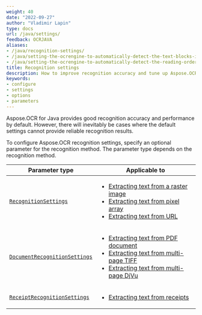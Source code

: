 ```yaml
---
weight: 40
date: "2022-09-27"
author: "Vladimir Lapin"
type: docs
url: /java/settings/
feedback: OCRJAVA
aliases:
- /java/recognition-settings/
- /java/setting-the-ocrengine-to-automatically-detect-the-text-blocks-in-php
- /java/setting-the-ocrengine-to-automatically-detect-the-reading-order-in-ruby
title: Recognition settings
description: How to improve recognition accuracy and tune up Aspose.OCR engine.
keywords:
- configure
- settings
- options
- parameters
---
```


Aspose.OCR for Java provides good recognition accuracy and performance by default. However, there will inevitably be cases where the default settings cannot provide reliable recognition results.

To configure Aspose.OCR recognition settings, specify an optional parameter for the recognition method. The parameter type depends on the recognition method.

Parameter type | Applicable to
-------------- | -------------
[`RecognitionSettings`](/ocr/java/recognition-settings-image/) | <ul><li>[Extracting text from a raster image](/ocr/java/recognition/image/)</li><li>[Extracting text from pixel array](/ocr/java/recognition/pixel/)</li><li>[Extracting text from URL](/ocr/java/recognition/url/)</li></ul>
[`DocumentRecognitionSettings`](/ocr/java/recognition-settings-document/) | <ul><li>[Extracting text from PDF document](/ocr/java/recognition/pdf/)</li><li>[Extracting text from multi-page TIFF](/ocr/java/recognition/tiff/)</li><li>[Extracting text from multi-page DjVu](/ocr/java/recognition/djvu/)</li></ul>
[`ReceiptRecognitionSettings`](/ocr/java/recognition-settings-receipt/) | <ul><li>[Extracting text from receipts](/ocr/java/recognition/receipt/)</li></ul>
